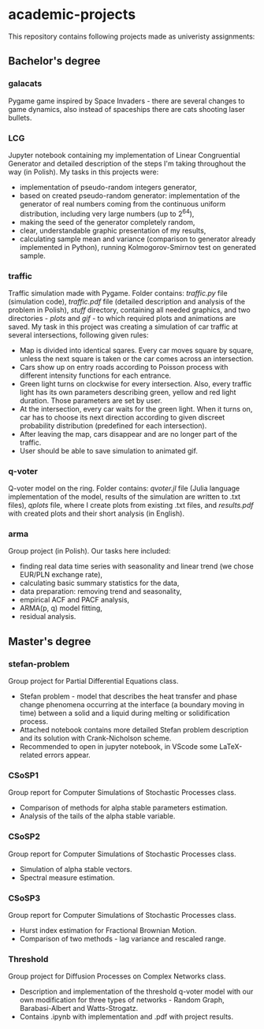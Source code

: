 # academic-projects
This repository contains following projects made as univeristy assignments:

## Bachelor's degree

### galacats
Pygame game inspired by Space Invaders - there are several changes to game dynamics, also instead of spaceships there are cats shooting laser bullets.

### LCG
Jupyter notebook containing my implementation of Linear Congruential Generator and detailed description of the steps I'm taking throughout the way (in Polish). My tasks in this projects were: 
<ul>
  <li> implementation of pseudo-random integers generator,</li>
  <li> based on created pseudo-random generator: implementation of the generator of real numbers coming from the continuous uniform distribution, including very large numbers (up to 2<sup>64</sup>),</li>
  <li> making the seed of the generator completely random,</li>
  <li> clear, understandable graphic presentation of my results,</li>
  <li> calculating sample mean and variance (comparison to generator already implemented in Python), running Kolmogorov-Smirnov test on generated sample.</li>
</ul>

### traffic

Traffic simulation made with Pygame. Folder contains: <em>traffic.py</em> file (simulation code), <em>traffic.pdf</em> file (detailed description and analysis of the problem in Polish), <em>stuff</em> directory, containing all needed graphics, and two directories - <em>plots</em> and <em>gif</em> - to which required plots and animations are saved. My task in this project was creating a simulation of car traffic at several intersections, following given rules:
<ul>
  <li> Map is divided into identical sqares. Every car moves square by square, unless the next square is taken or the car comes across an intersection. </li>
  <li> Cars show up on entry roads according to Poisson process with different intensity functions for each entrance. </li>
  <li> Green light turns on clockwise for every intersection. Also, every traffic light has its own parameters describing green, yellow and red light duration. Those parameters are set by user. </li>
  <li> At the intersection, every car waits for the green light. When it turns on, car has to choose its next direction according to given discreet probability distribution (predefined for each intersection). </li>
  <li> After leaving the map, cars disappear and are no longer part of the traffic. </li>
  <li> User should be able to save simulation to animated gif. </li>
</ul>

### q-voter

Q-voter model on the ring. Folder contains: <em>qvoter.jl</em> file (Julia language implementation of the model, results of the simulation are written to .txt files), <em>qplots</em> file, where I create plots from existing .txt files, and <em>results.pdf</em> with created plots and their short analysis (in English).

### arma

Group project (in Polish). Our tasks here included:
<ul>
  <li> finding real data time series with seasonality and linear trend (we chose EUR/PLN exchange rate), </li>
  <li> calculating basic summary statistics for the data, </li>
  <li> data preparation: removing trend and seasonality, </li>
  <li> empirical ACF and PACF analysis, </li>
  <li> ARMA(p, q) model fitting, </li>
  <li> residual analysis. </li>
</ul>

## Master's degree

### stefan-problem

Group project for Partial Differential Equations class. 
<ul>
  <li> Stefan problem - model that describes the heat transfer and phase change phenomena occurring at the interface (a boundary moving in time) between a solid and a liquid during melting or solidification process.</li>
  <li> Attached notebook contains more detailed Stefan problem description and its solution with Crank-Nicholson scheme.</li>
  <li> Recommended to open in jupyter notebook, in VScode some LaTeX-related errors appear.</li>
</ul>

### CSoSP1

Group report for Computer Simulations of Stochastic Processes class.
<ul>
  <li> Comparison of methods for alpha stable parameters estimation. </li>
  <li> Analysis of the tails of the alpha stable variable. </li>
</ul>

### CSoSP2

Group report for Computer Simulations of Stochastic Processes class.
<ul>
  <li> Simulation of alpha stable vectors. </li>
  <li> Spectral measure estimation. </li>
</ul>

### CSoSP3

Group report for Computer Simulations of Stochastic Processes class.
<ul>
  <li> Hurst index estimation for Fractional Brownian Motion. </li>
  <li> Comparison of two methods - lag variance and rescaled range. </li>
</ul>

### Threshold

Group project for Diffusion Processes on Complex Networks class.
<ul>
  <li> Description and implementation of the threshold q-voter model with our own modification for three types of networks - Random Graph, Barabasi-Albert and Watts-Strogatz. </li>
  <li> Contains .ipynb with implementation and .pdf with project results. </li>
</ul>
